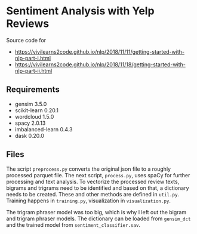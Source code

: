# Sentiment Analysis with Yelp Reviews

Source code for 
* https://vivilearns2code.github.io/nlp/2018/11/11/getting-started-with-nlp-part-i.html
* https://vivilearns2code.github.io/nlp/2018/11/18/getting-started-with-nlp-part-ii.html

## Requirements
* gensim 3.5.0
* scikit-learn 0.20.1
* wordcloud 1.5.0
* spacy 2.0.13
* imbalanced-learn 0.4.3
* dask 0.20.0

## Files
The script `preprocess.py` converts the original json file to a roughly processed parquet file. The next script, `process.py`, uses spaCy for further processing and text analysis. To vectorize the processed review texts, bigrams and trigrams need to be identified and based on that, a dictionary needs to be created. These and other methods are defined in `util.py`. Training happens in `training.py`, visualization in `visualization.py`.

The trigram phraser model was too big, which is why I left out the bigram and trigram phraser models. The dictionary can be loaded from `gensim_dct` and the trained model from `sentiment_classifier.sav`.
